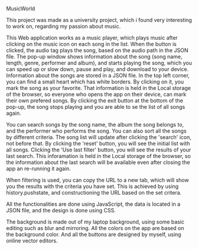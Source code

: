 MusicWorld

This project was made as a university project, which i found very interesting to work on, regarding my passion about music.

This Web application works as a music player, which plays music after clicking on the music icon on each song in the list. When the button is clicked, the audio tag plays the song, based on the audio path in the JSON file. The pop-up window shows information about the song (song name, length, genre, performer and album), and starts playing the song, which you can speed up or slow down, pause and play, and download to your device. Information about the songs are stored in a JSON file. In the top left corner, you can find a small heart which has white borders. By clicking on it, you mark the song as your favorite. That information is held in the Local storage of the browser, so everyone who opens the app on their device, can mark their own prefered songs. By clicking the exit button at the bottom of the pop-up, the song stops playing and you are able to se the list of all songs again.

You can search songs by the song name, the album the song belongs to, and the performer who performs the song. You can also sort all the songs by different criteria. The song list will update after clicking the 'search' icon, not before that. By clicking the 'reset' button, you will see the initial list with all songs. Clicking the 'Use last filter' button, you will see the results of your last search. This inforamation is held in the Local storage of the browser, so the information about the last search will be available even after closing the app an re-running it again.

When filtering is used, you can copy the URL to a new tab, which will show you the results with the criteria you have set. This is achieved by using history.pushstate, and constructioning the URL based on the set critera.

All the functionalities are done using JavaScript, the data is located in a JSON file, and the design is done using CSS. 

The background is made out of my laptop background, using some basic editing such as blur and mirroring. All the colors on the app are based on the background color. And all the buttons are designed by myself, using online vector editors.

